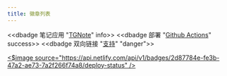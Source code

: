 ```yaml
---
title: 徽章列表
---
```


<<dbadge 笔记应用 "[TGNote](https://github.com/tiddly-gittly/TiddlyGit-Desktop)" info>> <<dbadge 部署 "[Github Actions](https://github.com/tiddly-gittly/TiddlyWiki-Chinese-Tutorial/actions)" success>> <<dbadge 双向链接 "[支持](反向链接)" "danger">>

<a href="https://app.netlify.com/sites/tw-cn/deploys">
<$image source="https://api.netlify.com/api/v1/badges/2d87784e-fe3b-47a2-ae73-7a2f266f74a8/deploy-status" />
</a>